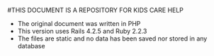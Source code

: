 #THIS DOCUMENT IS A REPOSITORY FOR KIDS CARE HELP

- The original document was written in PHP
- This version uses Rails 4.2.5 and Ruby 2.2.3
- The files are static and no data has been saved nor stored in any database
